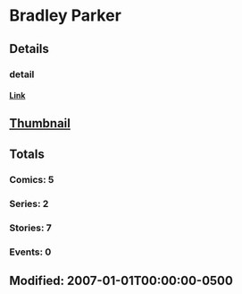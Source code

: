 # Bradley  Parker 
## Details
### detail
#### [Link](http://marvel.com/comics/creators/8139/bradley_parker?utm_campaign=apiRef&utm_source=225578a89fc76f3d20fbffda5d17a88d)
## [Thumbnail](http://i.annihil.us/u/prod/marvel/i/mg/b/40/image_not_available.jpg)
## Totals
### Comics: 5
### Series: 2
### Stories: 7
### Events: 0
## Modified: 2007-01-01T00:00:00-0500
